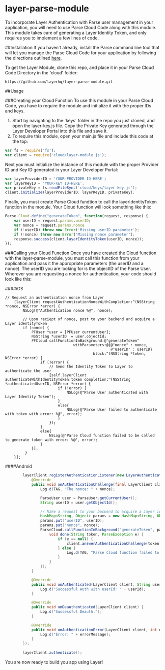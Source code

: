 layer-parse-module
==================
To incorporate Layer Authentication with Parse user management in your application, you will need to use Parse Cloud Code along with this module. This module takes care of generating a Layer Identity Token, and only requires you to implement a few lines of code.


##Installation
If you haven't already, install the Parse command line tool that will let you manage the Parse Cloud Code for your application by following the directions outlined [here](https://parse.com/docs/cloud_code_guide).

To get the Layer Module, clone this repo, and place it in your Parse Cloud Code Directory in the 'cloud' folder:

    https://github.com/layerhq/layer-parse-module.git
    
##Usage


###Creating your Cloud Function
To use this module in your Parse Cloud Code, you have to require the module and initialize it with the proper IDs and keys. 
  1. Start by navigating to the 'keys' folder in the repo you just cloned, and open the layer-key.js file. Copy the Private       Key generated through the Layer Developer Portal into this file and save it. 
  2. To require this module, open your main.js file and include this code at the top:
  
```javascript
var fs = require('fs');
var client = require('cloud/layer-module.js');
```
        
Next you must initialize the instance of this module with the proper Provider ID and Key ID generated in your Layer        Developer Portal:
  
```javascript
var layerProviderID = 'YOUR-PROVIDER ID-HERE';
var layerKeyID = 'YOUR-KEY ID-HERE';
var privateKey = fs.readFileSync('cloud/keys/layer-key.js');
client.initialize(layerProviderID, layerKeyID, privateKey);
```
        
Finally, you must create Parse Cloud fundtion to call the layerIdentityToken function in the module. Your Cloud function will look something like this:
  
```javascript
Parse.Cloud.define("generateToken", function(request, response) {
	var userID = request.params.userID;
	var nonce = request.params.nonce
	if (!userID) throw new Error('Missing userID parameter');
	if (!nonce) throw new Error('Missing nonce parameter');
    response.success(client.layerIdentityToken(userID, nonce));
});
```

###Calling your Cloud Function
Once you have created the Cloud function with the layer-parse-module, you must call this function from your application and pass it the appropriate parameters (the userID and a nonce). The userID you are looking for is the objectID of the Parse User. Wherever you are requesting a nonce for authentication, your code should look like this:

####iOS
```objc
// Request an authentication nonce from Layer
    [layerClient requestAuthenticationNonceWithCompletion:^(NSString *nonce, NSError *error) {
        NSLog(@"Authentication nonce %@", nonce);
       
        // Upon reciept of nonce, post to your backend and acquire a Layer identityToken  
        if (nonce) {
	        PFUser *user = [PFUser currentUser];
	        NSString *userID  = user.objectId;
	        PFCloud callFunctionInBackground:@"generateToken"
	                           withParameters:@{@"nonce" : nonce,
	                                            @"userID" : userID}
	                                    block:^(NSString *token, NSError *error) {
	            if (!error) {
	            	// Send the Identity Token to Layer to authenticate the user
	                [self.layerClient authenticateWithIdentityToken:token completion:^(NSString *authenticatedUserID, NSError *error) {
	                    if (!error) {
	                        NSLog(@"Parse User authenticated with Layer Identity Token");
	                    }
	                    else{
	                        NSLog(@"Parse User failed to authenticate with token with error: %@", error);
	                    }
	                }];
	            }
	            else{
	                NSLog(@"Parse Cloud function failed to be called to generate token with error: %@", error);
	            }
	        }];
		 }
    }];
```

####Android
```java
        layerClient.registerAuthenticationListener(new LayerAuthenticationListener() {
            @Override
            public void onAuthenticationChallenge(final LayerClient client, String nonce) {
                Log.d(TAG, "The nonce: " + nonce);

                ParseUser user = ParseUser.getCurrentUser();
                String userID = user.getObjectId();

                // Make a request to your backend to acquire a Layer identityToken
                HashMap<String, Object> params = new HashMap<String, Object>();
                params.put("userID", userID);
                params.put("nonce", nonce);
                ParseCloud.callFunctionInBackground("generateToken", params, new FunctionCallback<String>() {
                    void done(String token, ParseException e) {
                        if (e == null) {
                            client.answerAuthenticationChallenge(token);
                        } else {
                            Log.d(TAG, "Parse Cloud function failed to be called to generate token with error: " + e.getMessage());
                        }
                    }
                });
            }

            @Override
            public void onAuthenticated(LayerClient client, String userId) {
                Log.d("Successful Auth with userId: " + userId);
            }

            @Override
            public void onDeauthenticated(LayerClient client) {
                Log.d("Successful Deauth.");
            }

            @Override
            public void onAuthenticationError(LayerClient client, int errorCode, String errorMessage) {
                Log.d("Error: " + errorMessage);
            }
        });
        
        layerClient.authenticate();
```

You are now ready to build you app using Layer!
